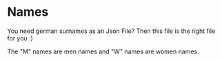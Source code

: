 # Names
You need german surnames as an Json File? Then this file is the right file for you :)

The "M" names are men names and "W" names are women names.
